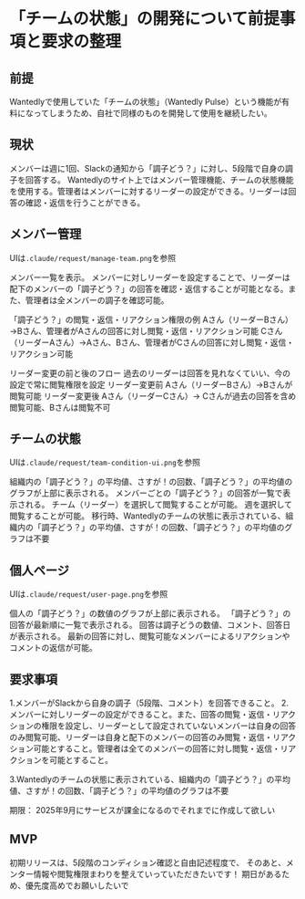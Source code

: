# 「チームの状態」の開発について前提事項と要求の整理

## 前提
Wantedlyで使用していた「チームの状態」（Wantedly Pulse）という機能が有料になってしまうため、自社で同様のものを開発して使用を継続したい。

## 現状
メンバーは週に1回、Slackの通知から「調子どう？」に対し、5段階で自身の調子を回答する。
Wantedlyのサイト上ではメンバー管理機能、チームの状態機能を使用する。管理者はメンバーに対するリーダーの設定ができる。リーダーは回答の確認・返信を行うことができる。

## メンバー管理
UIは`.claude/request/manage-team.png`を参照

メンバー一覧を表示。
メンバーに対しリーダーを設定することで、リーダーは配下のメンバーの「調子どう？」の回答を確認・返信することが可能となる。また、管理者は全メンバーの調子を確認可能。

「調子どう？」の閲覧・返信・リアクション権限の例
Aさん（リーダーBさん）→Bさん、管理者がAさんの回答に対し閲覧・返信・リアクション可能
Cさん（リーダーAさん）→Aさん、Bさん、管理者がCさんの回答に対し閲覧・返信・リアクション可能

リーダー変更の前と後のフロー
過去のリーダーは回答を見れなくていい、今の設定で常に閲覧権限を設定
リーダー変更前
Aさん（リーダーBさん）→Bさんが閲覧可能
リーダー変更後
Aさん（リーダーCさん）→ Cさんが過去の回答を含め閲覧可能、Bさんは閲覧不可

## チームの状態
UIは`.claude/request/team-condition-ui.png`を参照

組織内の「調子どう？」の平均値、さすが！の回数、「調子どう？」の平均値のグラフが上部に表示される。
メンバーごとの「調子どう？」の回答が一覧で表示される。
チーム（リーダー）を選択して閲覧することが可能。
週を選択して閲覧することが可能。
移行時、Wantedlyのチームの状態に表示されている、組織内の「調子どう？」の平均値、さすが！の回数、「調子どう？」の平均値のグラフは不要

## 個人ページ
UIは`.claude/request/user-page.png`を参照

個人の「調子どう？」の数値のグラフが上部に表示される。
「調子どう？」の回答が最新順に一覧で表示される。
回答は調子どうの数値、コメント、回答日が表示される。
最新の回答に対し、閲覧可能なメンバーによるリアクションやコメントの返信が可能。

## 要求事項
1.メンバーがSlackから自身の調子（5段階、コメント）を回答できること。
2.メンバーに対しリーダーの設定ができること。また、回答の閲覧・返信・リアクションの権限を設定し、リーダーとして設定されていないメンバーは自身の回答のみ閲覧可能、リーダーは自身と配下のメンバーの回答のみ閲覧・返信・リアクション可能とすること。管理者は全てのメンバーの回答に対し閲覧・返信・リアクションを可能とすること。

3.Wantedlyのチームの状態に表示されている、組織内の「調子どう？」の平均値、さすが！の回数、「調子どう？」の平均値のグラフは不要

期限： 2025年9月にサービスが課金になるのでそれまでに作成して欲しい

## MVP
初期リリースは、5段階のコンディション確認と自由記述程度で、
そのあと、メンター情報や閲覧権限まわりを整えていっていただきたいです！
期日があるため、優先度高めでお願いしたいで


